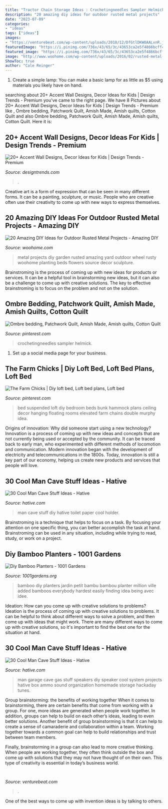 ```yaml
---
title: "Tractor Chain Storage Ideas : Crochetingneedles Sampler Helmick"
description: "20 amazing diy ideas for outdoor rusted metal projects"
date: "2023-07-09"
categories:
- "ideas"
tags: ["ideas"]
images:
- "https://venturebeat.com/wp-content/uploads/2018/12/DfGtlDKW0AALxnR.jpg?w=800"
featuredImage: "https://i.pinimg.com/736x/43/65/3c/43653ca2e5f4866bcff4296267e863ff--elevated-bed-suspended-bed.jpg"
featured_image: "https://i.pinimg.com/736x/43/65/3c/43653ca2e5f4866bcff4296267e863ff--elevated-bed-suspended-bed.jpg"
image: "http://www.woohome.com/wp-content/uploads/2016/02/rusted-metal-projects-woohome-2_2.jpg"
ShowToc: true
author: "Cale Reinger"
---
```



1. Create a simple lamp: You can make a basic lamp for as little as $5 using materials you likely have on hand.

	

		
searching about 20+ Accent Wall Designs, Decor Ideas for Kids | Design Trends - Premium you've came to the right page. We have 8 Pictures about 20+ Accent Wall Designs, Decor Ideas for Kids | Design Trends - Premium like , Ombre bedding, Patchwork Quilt, Amish Made, Amish quilts, Cotton Quilt and also Ombre bedding, Patchwork Quilt, Amish Made, Amish quilts, Cotton Quilt. Here it is:
		
    
## 20+ Accent Wall Designs, Decor Ideas For Kids | Design Trends - Premium

<img loading=lazy src="https://images.designtrends.com/wp-content/uploads/2015/10/06103313/Play-Room-Accent-Wall-Design-for-Kid.jpg" onerror="this.onerror=null;this.src='https://tse2.mm.bing.net/th?id=OIP.aCF82ycK31OmF8NJuDjnjAHaHa&amp;pid=15.1';" alt="20+ Accent Wall Designs, Decor Ideas for Kids | Design Trends - Premium">

_Source: designtrends.com_

>. 

	

Creative art is a form of expression that can be seen in many different forms. It can be a painting, sculpture, or music. People who are creative often use their creativity to come up with new ways to express themselves.

    
## 20 Amazing DIY Ideas For Outdoor Rusted Metal Projects - Amazing DIY

<img loading=lazy src="http://www.woohome.com/wp-content/uploads/2016/02/rusted-metal-projects-woohome-2_2.jpg" onerror="this.onerror=null;this.src='https://tse4.mm.bing.net/th?id=OIP.4BLfbE71l5QI-v3a88CezwHaHa&amp;pid=15.1';" alt="20 Amazing DIY Ideas for Outdoor Rusted Metal Projects - Amazing DIY">

_Source: woohome.com_

>metal projects diy garden rusted amazing yard outdoor wheel rusty woohome planting beds flowers source decor sculpture. 

	

Brainstroming is the process of coming up with new ideas for products or services. It can be a helpful tool in brainstorming new ideas, but it can also be a challenge to come up with creative solutions. The key to effective brainstroming is to focus on the problem and not on the solution.

    
## Ombre Bedding, Patchwork Quilt, Amish Made, Amish Quilts, Cotton Quilt

<img loading=lazy src="https://i.pinimg.com/736x/54/c4/29/54c4291e979d6dcce0c71d6943ac4a93.jpg" onerror="this.onerror=null;this.src='https://tse1.mm.bing.net/th?id=OIP.Iw1L1vkenkwdlHT-zmVo3QHaJ3&amp;pid=15.1';" alt="Ombre bedding, Patchwork Quilt, Amish Made, Amish quilts, Cotton Quilt">

_Source: pinterest.com_

>crochetingneedles sampler helmick. 

	

1. Set up a social media page for your business.

    
## The Farm Chicks | Diy Loft Bed, Loft Bed Plans, Loft Bed

<img loading=lazy src="https://i.pinimg.com/736x/43/65/3c/43653ca2e5f4866bcff4296267e863ff--elevated-bed-suspended-bed.jpg" onerror="this.onerror=null;this.src='https://tse4.mm.bing.net/th?id=OIP.06NI3jT2SQ_AzGVA10pFfQAAAA&amp;pid=15.1';" alt="The Farm Chicks | Diy loft bed, Loft bed plans, Loft bed">

_Source: pinterest.com_

>bed suspended loft diy bedroom beds bunk hammock plans ceiling decor hanging floating rooms elevated farm chains double murphy idea. 

	

Origins of innovation: Why did someone start using a new technology?
Innovation is a process of coming up with new ideas and concepts that are not currently being used or accepted by the community. It can be traced back to early man, who experimented with different methods of locomotion and communication. Modern innovation began with the development of electricity and telecommunications in the 1800s. Today, innovation is still a key part of our economy, helping us create new products and services that people will love.

    
## 30 Cool Man Cave Stuff Ideas - Hative

<img loading=lazy src="https://hative.com/wp-content/uploads/2015/06/man-cave-stuff/15-man-cave-stuff-ideas.jpg" onerror="this.onerror=null;this.src='https://tse3.mm.bing.net/th?id=OIP.6-DhmpftS7UIgpCEda08ZwHaKx&amp;pid=15.1';" alt="30 Cool Man Cave Stuff Ideas - Hative">

_Source: hative.com_

>man cave stuff diy hative toilet paper cool holder. 

	

Brainstroming is a technique that helps to focus on a task. By focusing your attention on one specific thing, you can better accomplish the task at hand. Brainstroming can be used in any situation, including while trying to read, study, or work on a project.

    
## Diy Bamboo Planters - 1001 Gardens

<img loading=lazy src="https://www.1001gardens.org/wp-content/uploads/2014/04/bambou2.jpg" onerror="this.onerror=null;this.src='https://tse4.mm.bing.net/th?id=OIP.6q1Gg2A1TQoahiILafFlfAHaKJ&amp;pid=15.1';" alt="Diy Bamboo Planters - 1001 Gardens">

_Source: 1001gardens.org_

>bamboo diy planters jardin petit bambu bambou planter million ville added bamboos everybody hardest easily finding idea being avec idee. 

	

Ideation: How can you come up with creative solutions to problems?
Ideation is the process of coming up with creative solutions to problems. It can be helpful to think about different ways to solve a problem, and then come up with ideas that might work. There are many different ways to come up with creative solutions, so it's important to find the best one for the situation at hand.

    
## 30 Cool Man Cave Stuff Ideas - Hative

<img loading=lazy src="https://hative.com/wp-content/uploads/2015/06/man-cave-stuff/23-man-cave-stuff-ideas.jpg" onerror="this.onerror=null;this.src='https://tse3.mm.bing.net/th?id=OIP.ovcaAqqEzJY4IGq48FrAFQHaFj&amp;pid=15.1';" alt="30 Cool Man Cave Stuff Ideas - Hative">

_Source: hative.com_

>man garage cave gas stuff speakers diy speaker cool system projects hative box ammo sound organization homemade storage hackaday tunes. 

	

Group brainstorming: the benefits of working together
When it comes to brainstorming, there are certain benefits that come from working with a group. For one, more ideas are generated when people work together. In addition, groups can help to build on each other’s ideas, leading to even better solutions.
Another benefit of group brainstorming is that it can help to create a sense of camaraderie and collaboration within a team. Working together towards a common goal can help to build relationships and trust between team members.

Finally, brainstorming in a group can also lead to more creative thinking. When people are working together, they often think outside the box and come up with solutions that they may not have thought of on their own. This type of creativity is essential in today’s business world.

    
## 

<img loading=lazy src="https://venturebeat.com/wp-content/uploads/2018/12/DfGtlDKW0AALxnR.jpg?w=800" onerror="this.onerror=null;this.src='https://tse2.mm.bing.net/th?id=OIP.q-8bGSNNa3u3IKVIYiDrvAHaE8&amp;pid=15.1';" alt="">

_Source: venturebeat.com_

>. 

	

One of the best ways to come up with invention ideas is by talking to others.

